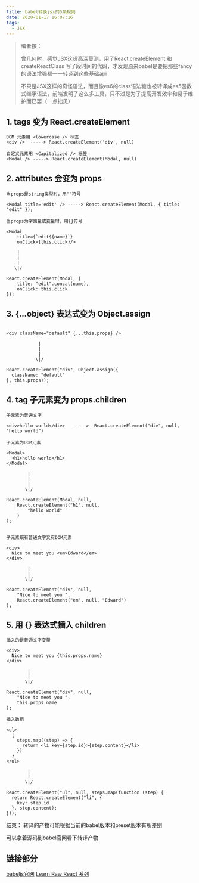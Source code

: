 ```yaml
---
title: babel转换jsx的5条规则
date: 2020-01-17 16:07:16
tags:
  - JSX
---
```



> 编者按：
>
>    曾几何时，感觉JSX这货高深莫测，用了React.createElement 和 createReactClass 写了段时间的代码，才发现原来babel是要把那些fancy的语法增强都一一转译到这些基础api
>
>    不只是JSX这样的奇怪语法，而且像es6的class语法糖也被转译成es5函数式继承语法，前端发明了这么多工具，只不过是为了提高开发效率和易于维护而已罢（一点拙见）




## 1. tags 变为 React.createElement

```
DOM 元素用 <lowercase /> 标签
<div />  -----> React.createElement('div', null)

自定义元素用 <Capitalized /> 标签
<Modal /> -----> React.createElement(Modal, null)
```

## 2. attributes 会变为 props

```
当props是string类型时，用""符号

<Modal title='edit' /> -----> React.createElement(Modal, { title: "edit" });

当props为字面量或变量时，用{}符号

<Modal
    title={`edit${name}`}
    onClick={this.click}/>

    |
    |
    |
   \|/

React.createElement(Modal, {
    title: "edit".concat(name),
    onClick: this.click
});
```

## 3. {...object} 表达式变为 Object.assign

```

<div className="default" {...this.props} />

            |
            |
            |
           \|/

React.createElement("div", Object.assign({
  className: "default"
}, this.props));
```

## 4. tag 子元素变为 props.children

```
子元素为普通文字

<div>hello world</div>   ----->  React.createElement("div", null, "hello world")

子元素为DOM元素

<Modal>
  <h1>hello world</h1>
</Modal>

        |
        |
        |
       \|/

React.createElement(Modal, null,
    React.createElement("h1", null,
        "hello world"
    )
);


子元素既有普通文字又有DOM元素

<div>
  Nice to meet you <em>Edward</em>
</div>

        |
        |
       \|/

React.createElement("div", null,
    "Nice to meet you ",
    React.createElement("em", null, "Edward")
);
```

## 5. 用 {} 表达式插入 children

```
插入的是普通文字变量

<div>
  Nice to meet you {this.props.name}
</div>

        |
        |
       \|/

React.createElement("div", null,
    "Nice to meet you ",
    this.props.name
);

插入数组

<ul>
  {
    steps.map((step) => {
      return <li key={step.id}>{step.content}</li>
    })
  }
</ul>

        |
        |
       \|/

React.createElement("ul", null, steps.map(function (step) {
  return React.createElement("li", {
    key: step.id
  }, step.content);
}));
```


结束： 转译的产物可能根据当前的babel版本和preset版本有所差别

可以拿着源码到babel官网看下转译产物


## 链接部分
[babeljs官网](https://babeljs.io/)
[Learn Raw React 系列](http://jamesknelson.com/learn-raw-react-no-jsx-flux-es6-webpack/)